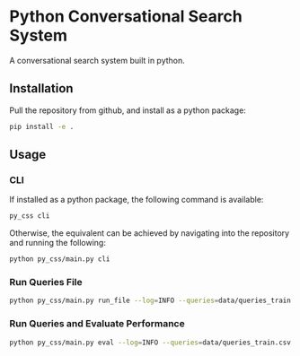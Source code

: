 # Python Conversational Search System

A conversational search system built in python.

## Installation
Pull the repository from github, and install as a python package:
```bash
pip install -e .
```

## Usage
### CLI
If installed as a python package, the following command is available:
```bash
py_css cli
```

Otherwise, the equivalent can be achieved by navigating into the repository and running the following:
```bash
python py_css/main.py cli
```

### Run Queries File
```bash
python py_css/main.py run_file --log=INFO --queries=data/queries_train.csv --output=output/train.txt
```

### Run Queries and Evaluate Performance
```bash
python py_css/main.py eval --log=INFO --queries=data/queries_train.csv --qrels=data/qrels_train.txt
```

